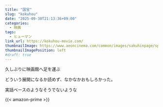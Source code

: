 ```yaml
---
title: "国宝"
slug: "kokuhou"
date: "2025-09-30T21:13:36+09:00"
categories:
  - 映画
tags:
  - ヒューマン
link_url: https://kokuhou-movie.com/
thumbnailImage: https://www.aeoncinema.com/common/images/sakuhinpage/spacer.gif
thumbnailImagePosition: left
#draft: true
---
```

久しぶりに映画館へ足を運ぶ
<!--more-->
どういう展開になるか読めず、なかなかおもしろかった。

実話ベースのようなそうでないような

{{< amazon-prime >}}
